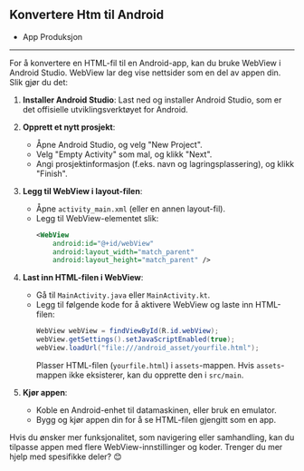 ## Konvertere Htm til Android

- App Produksjon


----------


For å konvertere en HTML-fil til en Android-app, kan du bruke WebView i Android Studio. WebView lar deg vise nettsider som en del av appen din. Slik gjør du det:

1. **Installer Android Studio**: Last ned og installer Android Studio, som er det offisielle utviklingsverktøyet for Android.
   
2. **Opprett et nytt prosjekt**:
   - Åpne Android Studio, og velg "New Project".
   - Velg "Empty Activity" som mal, og klikk "Next".
   - Angi prosjektinformasjon (f.eks. navn og lagringsplassering), og klikk "Finish".

3. **Legg til WebView i layout-filen**:
   - Åpne `activity_main.xml` (eller en annen layout-fil).
   - Legg til WebView-elementet slik:
     ```xml
     <WebView
         android:id="@+id/webView"
         android:layout_width="match_parent"
         android:layout_height="match_parent" />
     ```

4. **Last inn HTML-filen i WebView**:
   - Gå til `MainActivity.java` eller `MainActivity.kt`.
   - Legg til følgende kode for å aktivere WebView og laste inn HTML-filen:
     ```java
     WebView webView = findViewById(R.id.webView);
     webView.getSettings().setJavaScriptEnabled(true);
     webView.loadUrl("file:///android_asset/yourfile.html");
     ```
     Plasser HTML-filen (`yourfile.html`) i `assets`-mappen. Hvis `assets`-mappen ikke eksisterer, kan du opprette den i `src/main`.

5. **Kjør appen**:
   - Koble en Android-enhet til datamaskinen, eller bruk en emulator.
   - Bygg og kjør appen din for å se HTML-filen gjengitt som en app.

Hvis du ønsker mer funksjonalitet, som navigering eller samhandling, kan du tilpasse appen med flere WebView-innstillinger og koder. Trenger du mer hjelp med spesifikke deler? 😊
